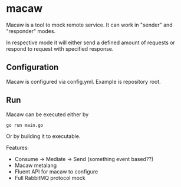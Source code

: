 # macaw
Macaw is a tool to mock remote service. It can work in "sender" and "responder" modes.

In respective mode it will either send a defined amount of requests or respond to request with specified response.

## Configuration

Macaw is configured via config.yml. Example is repository root.

## Run

Macaw can be executed either by
```
go run main.go
```

Or by building it to executable.

Features:
- Consume -> Mediate -> Send (something event based??)
- Macaw metalang
- Fluent API for macaw to configure 
- Full RabbitMQ protocol mock
